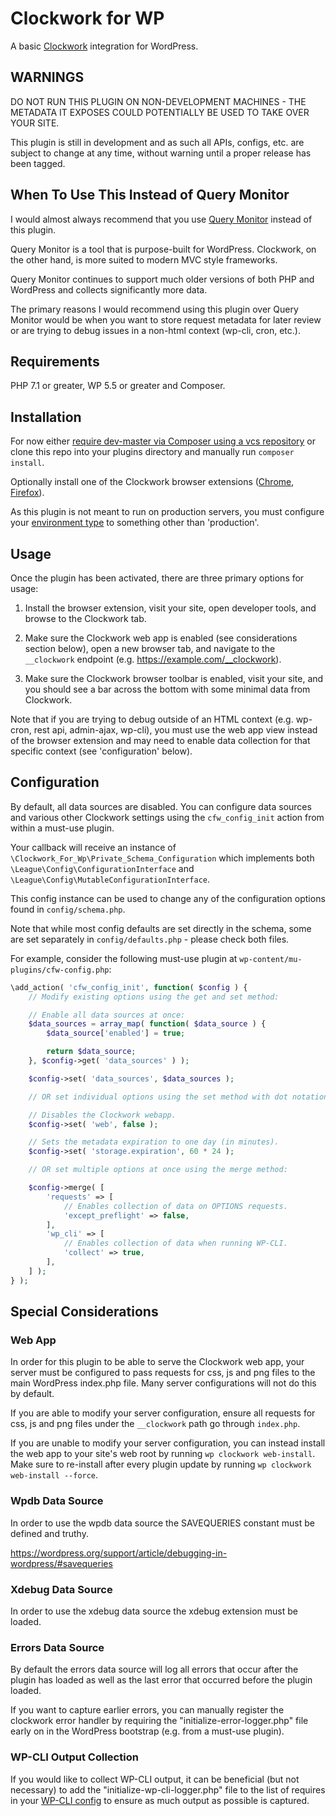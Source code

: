 # Clockwork for WP
A basic [Clockwork](https://underground.works/clockwork/) integration for WordPress.

## WARNINGS
DO NOT RUN THIS PLUGIN ON NON-DEVELOPMENT MACHINES - THE METADATA IT EXPOSES COULD POTENTIALLY BE USED TO TAKE OVER YOUR SITE.

This plugin is still in development and as such all APIs, configs, etc. are subject to change at any time, without warning until a proper release has been tagged.

## When To Use This Instead of Query Monitor
I would almost always recommend that you use [Query Monitor](https://wordpress.org/plugins/query-monitor/) instead of this plugin.

Query Monitor is a tool that is purpose-built for WordPress. Clockwork, on the other hand, is more suited to modern MVC style frameworks.

Query Monitor continues to support much older versions of both PHP and WordPress and collects significantly more data.

The primary reasons I would recommend using this plugin over Query Monitor would be when you want to store request metadata for later review or are trying to debug issues in a non-html context (wp-cli, cron, etc.).

## Requirements
PHP 7.1 or greater, WP 5.5 or greater and Composer.

## Installation
For now either [require dev-master via Composer using a vcs repository](https://getcomposer.org/doc/05-repositories.md#vcs) or clone this repo into your plugins directory and manually run `composer install`.

Optionally install one of the Clockwork browser extensions ([Chrome](https://chrome.google.com/webstore/detail/clockwork/dmggabnehkmmfmdffgajcflpdjlnoemp), [Firefox](https://addons.mozilla.org/en-US/firefox/addon/clockwork-dev-tools/)).

As this plugin is not meant to run on production servers, you must configure your [environment type](https://developer.wordpress.org/reference/functions/wp_get_environment_type/) to something other than 'production'.

## Usage
Once the plugin has been activated, there are three primary options for usage:

1. Install the browser extension, visit your site, open developer tools, and browse to the Clockwork tab.

2. Make sure the Clockwork web app is enabled (see considerations section below), open a new browser tab, and navigate to the `__clockwork` endpoint (e.g. https://example.com/__clockwork).

3. Make sure the Clockwork browser toolbar is enabled, visit your site, and you should see a bar across the bottom with some minimal data from Clockwork.

Note that if you are trying to debug outside of an HTML context (e.g. wp-cron, rest api, admin-ajax, wp-cli), you must use the web app view instead of the browser extension and may need to enable data collection for that specific context (see 'configuration' below).

## Configuration
By default, all data sources are disabled. You can configure data sources and various other Clockwork settings using the `cfw_config_init` action from within a must-use plugin.

Your callback will receive an instance of `\Clockwork_For_Wp\Private_Schema_Configuration` which implements both `\League\Config\ConfigurationInterface` and `\League\Config\MutableConfigurationInterface`.

This config instance can be used to change any of the configuration options found in `config/schema.php`.

Note that while most config defaults are set directly in the schema, some are set separately in `config/defaults.php` - please check both files.

For example, consider the following must-use plugin at `wp-content/mu-plugins/cfw-config.php`:

```php
\add_action( 'cfw_config_init', function( $config ) {
    // Modify existing options using the get and set method:

    // Enable all data sources at once:
    $data_sources = array_map( function( $data_source ) {
        $data_source['enabled'] = true;

        return $data_source;
    }, $config->get( 'data_sources' ) );

    $config->set( 'data_sources', $data_sources );

    // OR set individual options using the set method with dot notation:

    // Disables the Clockwork webapp.
    $config->set( 'web', false );

    // Sets the metadata expiration to one day (in minutes).
    $config->set( 'storage.expiration', 60 * 24 );

    // OR set multiple options at once using the merge method:

    $config->merge( [
        'requests' => [
            // Enables collection of data on OPTIONS requests.
            'except_preflight' => false,
        ],
        'wp_cli' => [
            // Enables collection of data when running WP-CLI.
            'collect' => true,
        ],
    ] );
} );
```

## Special Considerations

### Web App
In order for this plugin to be able to serve the Clockwork web app, your server must be configured to pass requests for css, js and png files to the main WordPress index.php file. Many server configurations will not do this by default.

If you are able to modify your server configuration, ensure all requests for css, js and png files under the `__clockwork` path go through `index.php`.

If you are unable to modify your server configuration, you can instead install the web app to your site's web root by running `wp clockwork web-install`. Make sure to re-install after every plugin update by running `wp clockwork web-install --force`.

### Wpdb Data Source
In order to use the wpdb data source the SAVEQUERIES constant must be defined and truthy.

https://wordpress.org/support/article/debugging-in-wordpress/#savequeries

### Xdebug Data Source
In order to use the xdebug data source the xdebug extension must be loaded.

### Errors Data Source
By default the errors data source will log all errors that occur after the plugin has loaded as well as the last error that occurred before the plugin loaded.

If you want to capture earlier errors, you can manually register the clockwork error handler by requiring the "initialize-error-logger.php" file early on in the WordPress bootstrap (e.g. from a must-use plugin).

### WP-CLI Output Collection
If you would like to collect WP-CLI output, it can be beneficial (but not necessary) to add the "initialize-wp-cli-logger.php" file to the list of requires in your [WP-CLI config](https://make.wordpress.org/cli/handbook/references/config/) to ensure as much output as possible is captured.
